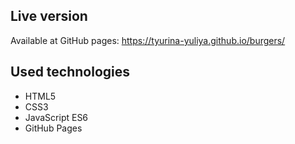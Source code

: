 ## Live version

Available at GitHub pages: <https://tyurina-yuliya.github.io/burgers/> 

## Used technologies

- HTML5
- CSS3
- JavaScript ES6
- GitHub Pages

